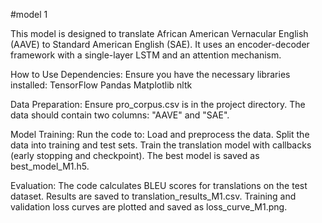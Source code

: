 #model 1


This model is designed to translate African American Vernacular English (AAVE) to Standard American English (SAE). It uses an encoder-decoder framework with a single-layer LSTM and an attention mechanism.

How to Use
Dependencies:
Ensure you have the necessary libraries installed:
TensorFlow
Pandas
Matplotlib
nltk

Data Preparation:
Ensure pro_corpus.csv is in the project directory.
The data should contain two columns: "AAVE" and "SAE".

Model Training:
Run the code to:
Load and preprocess the data.
Split the data into training and test sets.
Train the translation model with callbacks (early stopping and checkpoint).
The best model is saved as best_model_M1.h5.

Evaluation:
The code calculates BLEU scores for translations on the test dataset.
Results are saved to translation_results_M1.csv.
Training and validation loss curves are plotted and saved as loss_curve_M1.png.